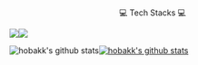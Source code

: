 <p style=" text-align: center">💻 Tech Stacks 💻 </p>

<div style="display: flex; text-align: center">
    <img src="https://img.shields.io/badge/Spring-6DB33F?style=for-the-badge&logo=Spring&logoColor=black">
    <img src="https://img.shields.io/badge/React-61DAFB?style=flat-square&logo=React&logoColor=white"/>

</div>


![hobakk's github stats](https://github-readme-stats.vercel.app/api?username=hobakk&show_icons=true)[![hobakk's github stats](https://github-readme-stats.vercel.app/api/top-langs/?username=hobakk&show_icons=true&hide_border=true&title_color=004386&icon_color=004386&layout=compact)](https://github.com/hobakk)
